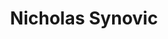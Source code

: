 ---
# Display name
title: Nicholas Synovic

# Username (this should match the folder name)
authors:
  - NicholasSynovic

# Is this the primary user of the site?
superuser: false

# Role/position
role: Ph.D Student at Loyola University Chicago

# Organizations/Affiliations
organizations:
  - name: Loyola University Chicago
    url: 'https://luc.edu/'

social:
  - icon: github
    icon_pack: fab
    link: https://github.com/NicholasSynovic

  - icon: linkedin
    icon_pack: fab
    link: https://www.linkedin.com/in/nsynovic

  - icon: envelope
    icon_pack: fas
    link: https://nsynovic.dev

user_groups:
  - Ph.D Students

---